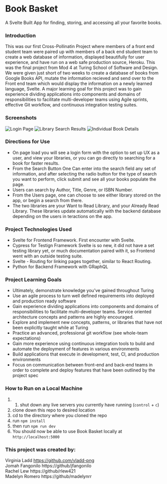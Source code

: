 # Book Basket
A Svelte Built App for finding, storing, and accessing all your favorite books.

### Introduction
This was our first Cross-Pollinatin Project where members of a front end student team were paired up with members of a back end student team to create a web database of information, displayed beautifully for user experience, and have run on a web safe production source, Heroku. This was the final project from Mod 4 at Turing School of Software and Design. We were given just short of two weeks to create a database of books from Google Books API, mutate the information recieved and send over to the Front end team which would display the information on a newly learned language, Svelte. A major learning goal for this project was to gain experience dividing applications into components and domains of responsibilities to facilitate multi-developer teams using Agile sprints, effective Git workflow, and continuous integration testing suites.

### Screenshots
![Login Page](https://user-images.githubusercontent.com/53594458/79502381-c3127e80-7fec-11ea-9a07-2550a8bd6c34.png)
![Library Search Results](https://user-images.githubusercontent.com/53594458/79502343-b68e2600-7fec-11ea-971b-02f352d55f70.png)
![Individual Book Details](https://user-images.githubusercontent.com/53594458/79502259-98282a80-7fec-11ea-91c6-4ceafc4c1707.png)

### Directions for Use
- On page load you will see a login form with the option to set up UX as a user, and view your libraries, or you can go directly to searching for a book for faster results.
- From the Search Button One Can enter into the search field any set of information, and after selecting the radio button for the type of search you want to perform, click submit and see all your books populate the page.
- Users can search by Author, Title, Genre, or ISBN Number.
- From the Users page, one can choose to see either library stored on the app, or begin a search from there. 
- The two libraries are your Want to Read Library, and your Already Read Library. These libraries update automatically with the backend database depending on the users in teractions on the app.

### Project Technologies Used
- Svelte for Frontend Framework. First encounter with Svelte.
- Cypress for Testign Framework Svelte is so new, it did not have a set testing library yet, or much documentation paired with it, so Frontend went with an outside testing suite.
- Svelte - Routing for linking pages together, similar to React Routing.
- Python for Backend Framework with GRaphQL 

### Project Learning Goals
- Ultimately, demonstrate knowledge you’ve gained throughout Turing
- Use an agile process to turn well defined requirements into deployed and production ready software
- Gain experience dividing applications into components and domains of responsibilities to facilitate multi-developer teams. Service oriented architecture concepts and patterns are highly encouraged.
- Explore and implement new concepts, patterns, or libraries that have not been explicitly taught while at Turing
- Practice an advanced, professional git workflow (see whole-team expectations)
- Gain more experience using continuous integration tools to build and automate the deployment of features in various environments
- Build applications that execute in development, test, CI, and production environments
- Focus on communication between front-end and back-end teams in order to complete and deploy features that have been outlined by the project spec

### How to Run on a Local Machine
1. 1. shut down any live servers you currently have running (`control` + `c`)
2. clone down this repo to desired location
3. cd to the directory where you cloned the repo
4. run `npm install`
5. then run `npm run dev` 
6. You should now be able to use Book Basket locally at `http://localhost:5000`

### This project was created by:
Virginia Ladd https://github.com/vladd-png<br>
Jomah Fangonilo https://github/jfangonilo <br>
Rachel Lew https://github/rlew421 <br>
Madelyn Romero https://github/madelynrr
